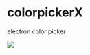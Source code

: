 # colorpickerX
electron color picker


![](http://i.piccy.info/i9/b9a08c6c18158734af0449a4897a9712/1491741321/139570/1136199/3S_C8QtEJQk.jpg)


